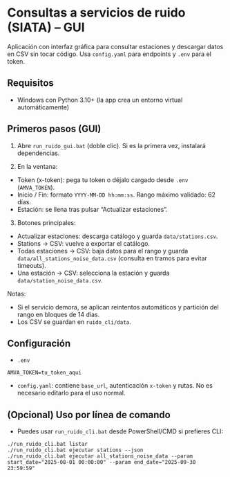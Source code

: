 # Consultas a servicios de ruido (SIATA) – GUI

Aplicación con interfaz gráfica para consultar estaciones y descargar datos en CSV sin tocar código. Usa `config.yaml` para endpoints y `.env` para el token.

## Requisitos

- Windows con Python 3.10+ (la app crea un entorno virtual automáticamente)

## Primeros pasos (GUI)

1) Abre `run_ruido_gui.bat` (doble clic). Si es la primera vez, instalará dependencias.

2) En la ventana:
- Token (x-token): pega tu token o déjalo cargado desde `.env` (`AMVA_TOKEN`).
- Inicio / Fin: formato `YYYY-MM-DD hh:mm:ss`. Rango máximo validado: 62 días.
- Estación: se llena tras pulsar “Actualizar estaciones”.

3) Botones principales:
- Actualizar estaciones: descarga catálogo y guarda `data/stations.csv`.
- Stations → CSV: vuelve a exportar el catálogo.
- Todas estaciones → CSV: baja datos para el rango y guarda `data/all_stations_noise_data.csv` (consulta en tramos para evitar timeouts).
- Una estación → CSV: selecciona la estación y guarda `data/station_noise_data.csv`.

Notas:
- Si el servicio demora, se aplican reintentos automáticos y partición del rango en bloques de 14 días.
- Los CSV se guardan en `ruido_cli/data`.

## Configuración

- `.env`
```
AMVA_TOKEN=tu_token_aqui
```
- `config.yaml`: contiene `base_url`, autenticación `x-token` y rutas. No es necesario editarlo para el uso normal.

## (Opcional) Uso por línea de comando

- Puedes usar `run_ruido_cli.bat` desde PowerShell/CMD si prefieres CLI:
```
./run_ruido_cli.bat listar
./run_ruido_cli.bat ejecutar stations --json
./run_ruido_cli.bat ejecutar all_stations_noise_data --param start_date="2025-08-01 00:00:00" --param end_date="2025-09-30 23:59:59"
```

